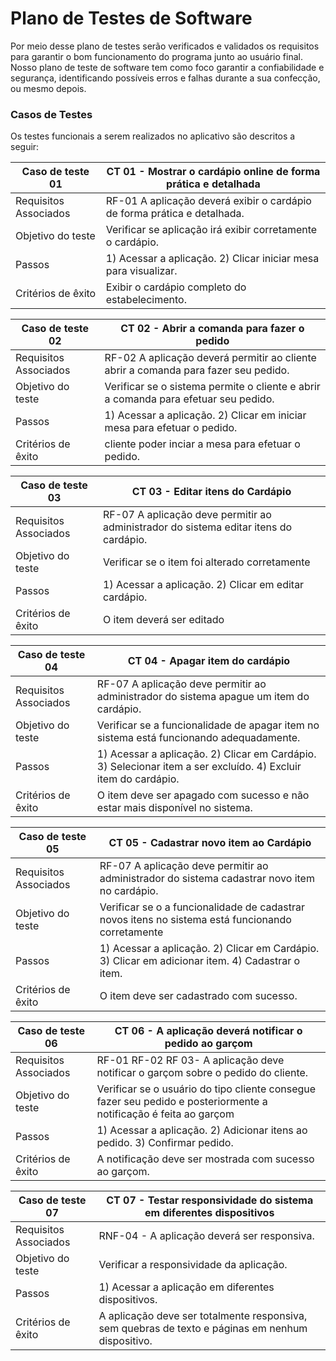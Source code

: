 # Plano de Testes de Software


Por meio desse plano de testes serão verificados e validados os requisitos para garantir o bom funcionamento do programa junto ao usuário final. Nosso plano de teste de software tem como foco garantir a confiabilidade e segurança, identificando possíveis erros e falhas durante a sua confecção, ou mesmo depois.
 
### Casos de Testes
Os testes funcionais a serem realizados no aplicativo são descritos a seguir:


|Caso de teste 01     | CT 01 - Mostrar o cardápio online de forma prática e detalhada|
|-------|-------------------------
|Requisitos Associados | 	 RF-01 A aplicação deverá exibir o cardápio de forma prática e detalhada.
|Objetivo do teste| Verificar se aplicação irá exibir corretamente o cardápio.|
|Passos |	1) Acessar a aplicação. 2) Clicar iniciar mesa para visualizar.  |
|Critérios de êxito| Exibir o cardápio completo do estabelecimento. |

|Caso de teste 02     | CT 02 - Abrir a comanda para fazer o pedido |
|-------|-------------------------
|Requisitos Associados | 	 RF-02 A aplicação deverá permitir ao cliente abrir a comanda para fazer seu pedido.
|Objetivo do teste|  Verificar se o sistema permite o cliente e abrir a comanda para efetuar seu pedido. |
|Passos |	1) Acessar a aplicação. 2) Clicar em iniciar mesa para efetuar o pedido. |
|Critérios de êxito| cliente poder inciar a mesa para efetuar o pedido. |

|Caso de teste 03     | CT 03 -  Editar itens do Cardápio |
|-------|-------------------------
|Requisitos Associados | 	 RF-07 A aplicação deve permitir ao administrador do sistema editar itens do cardápio.
|Objetivo do teste| Verificar se o item foi alterado corretamente |
|Passos |	1) Acessar a aplicação. 2) Clicar em editar cardápio. |
|Critérios de êxito| O item deverá ser editado |

|Caso de teste 04     | CT 04 -  Apagar item do cardápio |
|-------|-------------------------
|Requisitos Associados | 	 RF-07 A aplicação deve permitir ao administrador do sistema apague um item do cardápio.
|Objetivo do teste| Verificar se a funcionalidade de apagar item no sistema está funcionando adequadamente.  |
|Passos |	1) Acessar a aplicação. 2) Clicar em Cardápio. 3) Selecionar item a ser excluído. 4) Excluir item do cardápio.|
|Critérios de êxito| O item deve ser apagado com sucesso e não estar mais disponível no sistema. |

|Caso de teste 05    | CT 05 -  Cadastrar novo item ao Cardápio|
|-------|-------------------------
|Requisitos Associados | 	 RF-07 A aplicação deve permitir ao administrador do sistema cadastrar novo item no cardápio.  |
|Objetivo do teste| Verificar se o a funcionalidade de cadastrar novos itens no sistema está funcionando corretamente |
|Passos |	1) Acessar a aplicação. 2) Clicar em Cardápio. 3) Clicar em adicionar item. 4) Cadastrar o item. 	 |
|Critérios de êxito| O item deve ser cadastrado com sucesso. |

|Caso de teste 06     | CT 06 -  A aplicação deverá notificar o pedido ao garçom |
|-------|-------------------------
|Requisitos Associados | 	 RF-01 RF-02 RF 03- A aplicação deve notificar o garçom sobre o pedido do cliente.
|Objetivo do teste| Verificar se o usuário do tipo cliente consegue fazer seu pedido e posteriormente a notificação é feita ao garçom|
|Passos |	1) Acessar a aplicação.	2) Adicionar itens ao pedido. 3) Confirmar pedido.|
|Critérios de êxito| A notificação deve ser mostrada com sucesso ao garçom. |

|Caso de teste 07    | CT 07 - Testar responsividade do sistema em diferentes dispositivos |
|-------|-------------------------
|Requisitos Associados | 	 RNF-04 - A aplicação deverá ser responsiva.
|Objetivo do teste| Verificar a responsividade da aplicação. |
|Passos |	1) Acessar a aplicação em diferentes dispositivos.|
|Critérios de êxito| A aplicação deve ser totalmente responsiva, sem quebras de texto e páginas em nenhum dispositivo. |


